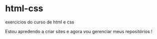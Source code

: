 # html-css
 exercicios do curso de html e css
 
Estou apredendo a criar sites e agora vou gerenciar meus repositórios !